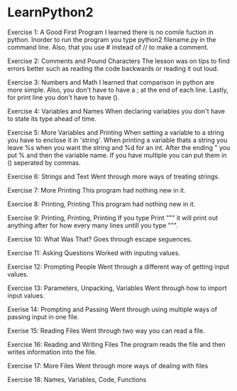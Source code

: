 # LearnPython2 

Exercise 1: A Good First Program
I learned there is no comile fuction in python. Inorder to run the program
you type python2 filename.py in the command line. Also, that you use # 
instead of // to make a comment. 

Exercise 2: Comments and Pound Characters
The lesson was on tips to find errors better such as reading the code 
backwards or reading it out loud. 

Exercise 3: Numbers and Math
I learned that comparison in python are more simple. Also, you don't have 
to have a ; at the end of each line. Lastly, for print line you don't have 
to have (). 

Exercise 4: Variables and Names
When declaring variables you don't have to state its type ahead of time. 

Exercise 5: More Variables and Printing
When setting a variable to a string you have to enclose it in 'string'. 
When printing a variable thats a string you leave %s when you want the 
string and %d for an int. After the ending " you put % and then the 
variable name. If you have multiple you can put them in () seperated by 
commas. 

Exercise 6: Strings and Text
Went through more ways of treating strings.

Exercise 7: More Printing
This program had nothing new in it. 

Exercise 8: Printing, Printing
This program had nothing new in it. 

Exercise 9: Printing, Printing, Printing
If you type Print """ it will print out anything after for how every many lines untill you type """.

Exercise 10: What Was That?
Goes through escape seguences.

Exercise 11: Asking Questions
Worked with inputing values.

Exercise 12: Prompting People
Went through a different way of getting input values.

Exercise 13: Parameters, Unpacking, Variables
Went through how to import input values.

Exerise 14: Prompting and Passing
Went through using multiple ways of passing input in one file.

Exerise 15: Reading Files
Went through two way you can read a file.

Exercise 16: Reading and Writing Files
The program reads the file and then writes information into the file.

Exercise 17: More Files
Went through more ways of dealing with files

Exercise 18: Names, Variables, Code, Functions
